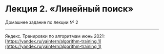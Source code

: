 # Лекция 2. «Линейный поиск»

Домашнее задание по лекции № 2

--- 

Яндекс. Тренировки по алгоритмам июнь 2021: [https://yandex.ru/yaintern/algorithm-training_1](https://yandex.ru/yaintern/algorithm-training_1)
